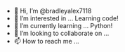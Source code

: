 - 👋 Hi, I’m @bradleyalex7118
- 👀 I’m interested in ... Learning code!
- 🌱 I’m currently learning ... Python! 
- 💞️ I’m looking to collaborate on ...
- 📫 How to reach me ...

<!---
bradleyalex7118/bradleyalex7118 is a ✨ special ✨ repository because its `README.md` (this file) appears on your GitHub profile.
You can click the Preview link to take a look at your changes.
--->
